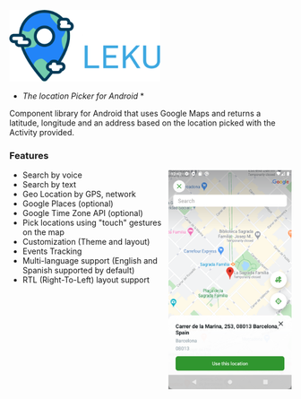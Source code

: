 <!--
  Title: Leku - Map location picker for Android
  Description: Google Maps based library for Android that returns a latitude, longitude and an address based on the location picked with the Activity provided.
  Author: AdevintaSpain
  -->

<img src="images/leku_logo.png" height="128px" /><br/>

* <i>The location Picker for Android</i> *

Component library for Android that uses Google Maps and returns a latitude, longitude and an address based on the location picked with the Activity provided.


### Features

<img align="right" width="0" width="220px" hspace="20"/>
<img src="images/new_design_screenshot.png" width="220px" align="right" />

* Search by voice
* Search by text
* Geo Location by GPS, network
* Google Places (optional)
* Google Time Zone API (optional)
* Pick locations using "touch" gestures on the map
* Customization (Theme and layout)
* Events Tracking
* Multi-language support (English and Spanish supported by default)
* RTL (Right-To-Left) layout support
<br><br><br>

















